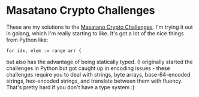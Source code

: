 Masatano Crypto Challenges
======

These are my solutions to the [Masatano Crypto Challenges](http://cryptopals.com/). I'm trying it out in golang, which I'm really starting to like. It's got a lot of the nice things from Python like: 

```
for idx, elem := range arr {
```

but also has the advantage of being statically typed. (I originally started the challenges in Python but got caught up in encoding issues - these challenges require you to deal with strings, byte arrays, base-64-encoded strings, hex-encoded strings, and translate between them with fluency. That's pretty hard if you don't have a type system :)
